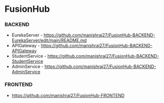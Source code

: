 # FusionHub
### BACKEND
- EurekaServer - https://github.com/manishraj27/FusionHub-BACKEND-EurekaServer/edit/main/README.md
- APIGateway - https://github.com/manishraj27/FusionHub-BACKEND-APIGateway
- StudentService - https://github.com/manishraj27/FusionHub-BACKEND-StudentService
- AdminService - https://github.com/manishraj27/FusionHub-BACKEND-AdminService
### FRONTEND
- https://github.com/manishraj27/FusionHub-FRONTEND
